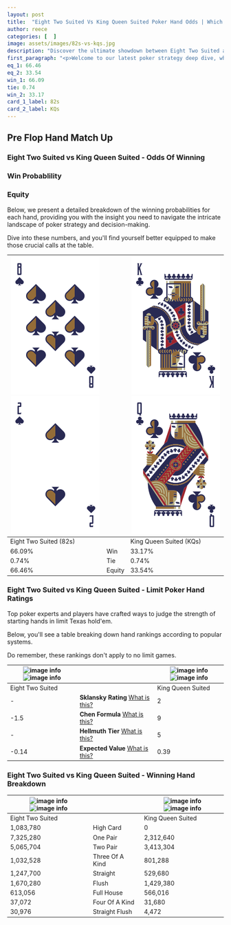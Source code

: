 ```yaml
---
layout: post
title:  "Eight Two Suited Vs King Queen Suited Poker Hand Odds | Which Is The Better Hand In Poker? A Complete Guide"
author: reece
categories: [  ]
image: assets/images/82s-vs-kqs.jpg
description: "Discover the ultimate showdown between Eight Two Suited and King Queen Suited in poker! Uncover the odds, strategies, and scenarios where one hand triumphs over the other. Get ready to up your poker game with this thrilling analysis."
first_paragraph: "<p>Welcome to our latest poker strategy deep dive, where we're pitting two distinct hands against each other in a high-stakes showdown: Eight Two Suited vs King Queen Suited.</p><p>In the dynamic world of poker, every decision counts, and knowing which hand holds the upper hand is key to your success at the table.</p><p>In this article, we'll dissect these two hands, explore the scenarios where one dominates the other, and equip you with the knowledge to make strategic choices that can tip the odds in your favor.</p><p>Get ready to unravel the intriguing dynamics of these poker hands and elevate your game to new heights.</p>"
eq_1: 66.46
eq_2: 33.54
win_1: 66.09
tie: 0.74
win_2: 33.17
card_1_label: 82s
card_2_label: KQs
---
```




[comment]: # (sp0)

## Pre Flop Hand Match Up

<div class="table hand-ratings" markdown="1"> 



### Eight Two Suited vs King Queen Suited - Odds Of Winning


  
<div class="row graphs"> 
<div class="col-lg-6">
    <h3>Win Probablility</h3>
    <canvas id="WinChart"></canvas>
</div>
<div class="col-lg-6">
    <h3>Equity</h3>
    <canvas id="EquityChart"></canvas>
</div>
</div>

  Below, we present a detailed breakdown of the winning probabilities for each hand, providing you with the insight you need to navigate the intricate landscape of poker strategy and decision-making. 

Dive into these numbers, and you'll find yourself better equipped to make those crucial calls at the table.


    
| ![image info](assets/images/hand1/8.png) ![image info](assets/images/hand1/2.png) |  | ![image info](assets/images/hand2/k.png) ![image info](assets/images/hand2/q.png) |
| -------- | -------- | -------- |
| Eight Two Suited (82s) |  | King Queen Suited (KQs) |
| 66.09% | Win | 33.17% |
| 0.74% | Tie | 0.74% |
| 66.46% | Equity | 33.54% |




[comment]: # (sp1)



### Eight Two Suited vs King Queen Suited - Limit Poker Hand Ratings

Top poker experts and players have crafted ways to judge the strength of starting hands in limit Texas hold'em. 

Below, you'll see a table breaking down hand rankings according to popular systems. 

Do remember, these rankings don't apply to no limit games.


    
| ![image info](https://www.riverpairs.com/assets/images/hand1/8.png) ![image info](https://www.riverpairs.com/assets/images/hand1/2.png) |  | ![image info](https://www.riverpairs.com/assets/images/hand2/k.png) ![image info](https://www.riverpairs.com/assets/images/hand2/q.png) |
| -------- | -------- | -------- |
| Eight Two Suited |  | King Queen Suited |
| - | **Sklansky Rating** [What is this?](/sklansky-rating-explained) | 2 |
| -1.5 | **Chen Formula** [What is this?](/chen-formula-explained) | 9 |
| - | **Hellmuth Tier** [What is this?](/Hellmuth-tier-explained) | 5 |
| -0.14 | **Expected Value** [What is this?](/expected-value-explained) | 0.39 |




[comment]: # (sp2)



### Eight Two Suited vs King Queen Suited - Winning Hand Breakdown


    
| ![image info](https://www.riverpairs.com/assets/images/hand1/8.png) ![image info](https://www.riverpairs.com/assets/images/hand1/2.png) |  | ![image info](https://www.riverpairs.com/assets/images/hand2/k.png) ![image info](https://www.riverpairs.com/assets/images/hand2/q.png) |
| -------- | -------- | -------- |
| Eight Two Suited |  | King Queen Suited |
| 1,083,780 | High Card | 0 |
| 7,325,280 | One Pair | 2,312,640 |
| 5,065,704 | Two Pair | 3,413,304 |
| 1,032,528 | Three Of A Kind | 801,288 |
| 1,247,700 | Straight | 529,680 |
| 1,670,280 | Flush | 1,429,380 |
| 613,056 | Full House | 566,016 |
| 37,072 | Four Of A Kind | 31,680 |
| 30,976 | Straight Flush | 4,472 |




[comment]: # (sp3)



</div>

[comment]: # (sp4)



[comment]: # (sp5)

